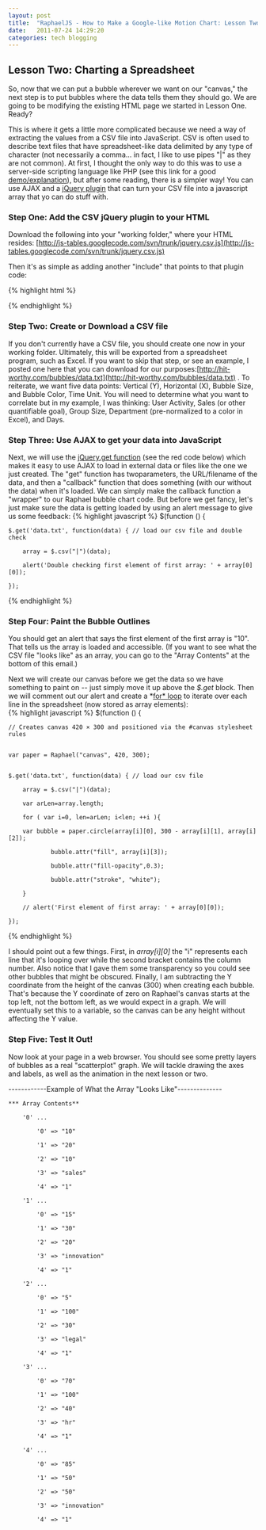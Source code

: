 ```yaml
---
layout: post
title:  "RaphaelJS - How to Make a Google-like Motion Chart: Lesson Two"
date:   2011-07-24 14:29:20
categories: tech blogging
---
```


## Lesson Two: Charting a Spreadsheet

So, now that we can put a bubble wherever we want on our "canvas," the next step is to put bubbles where the data tells them they should go.  We are going to be modifying the existing HTML page we started in Lesson One.  Ready?

This is where it gets a little more complicated because we need a way of extracting the values from a CSV file into JavaScript.  CSV is often used to describe text files that have spreadsheet-like data delimited by any type of character (not necessarily a comma... in fact, I like to use pipes "|" as they are not common).  At first, I thought the only way to do this was to use a server-side scripting language like PHP (see this link for a good [demo/explanation](http://www.designdetector.com/archives/04/10/FlatFileDatabaseDemo.php#phpcode)), but after some reading, there is a simpler way!  You can use AJAX and a [jQuery plugin](http://plugins.jquery.com/project/csv) that can turn your CSV file into a javascript array that yo can do stuff with.

### Step One:  Add the CSV jQuery plugin to your HTML

Download the following into your "working folder," where your HTML resides:  [http://js-tables.googlecode.com/svn/trunk/jquery.csv.js](http://js-tables.googlecode.com/svn/trunk/jquery.csv.js)

Then it's as simple as adding another "include" that points to that plugin code:

{% highlight html %}
<!DOCTYPE html>
<html lang="en">
<head>
<meta charset="utf-8">
<title>Bubble Chart</title>
<script src="raphael-min.js"></script>
<script src="jquery.js"></script>
<script src="jquery.csv.js"></script>
{% endhighlight %}

### Step Two: Create or Download a CSV file

If you don't currently have a CSV file, you should create one now in your working folder.  Ultimately, this will be exported from a spreadsheet program, such as Excel.  If you want to skip that step, or see an example, I posted one here that you can download for our purposes:[http://hit-worthy.com/bubbles/data.txt](http://hit-worthy.com/bubbles/data.txt) .  To reiterate, we want five data points:  Vertical (Y), Horizontal (X), Bubble Size, and Bubble Color, Time Unit.  You will need to determine what you want to correlate but in my example, I was thinking: User Activity, Sales (or other quantifiable goal), Group Size, Department (pre-normalized to a color in Excel), and Days.

### Step Three: Use AJAX to get your data into JavaScript

Next, we will use the [jQuery.get function](http://api.jquery.com/jQuery.get) (see the red code below) which makes it easy to use AJAX to load in external data or files like the one we just created.  The "get" function has twoparameters, the URL/filename of the data, and then a "callback" function that does something (with our without the data) when it's loaded.  We can simply make the callback function a "wrapper" to our Raphael bubble chart code.  But before we get fancy, let's just make sure the data is getting loaded by using an alert message to give us some feedback:
{% highlight javascript %}
$(function () {

	$.get('data.txt', function(data) { // load our csv file and double check

  		array = $.csv("|")(data);

  		alert('Double checking first element of first array: ' + array[0][0]);

	});
{% endhighlight %}
### Step Four:  Paint the Bubble Outlines

You should get an alert that says the first element of the first array is "10".  That tells us the array is loaded and accessible.  (If you want to see what the CSV file "looks like" as an array, you can go to the "Array Contents" at the bottom of this email.)

Next we will create our canvas before we get the data so we have something to paint on -- just simply move it up above the *$.get* block.  Then we will comment out our alert and create a *[for* ](http://www.w3schools.com/js/js_loop_for.asp)[loop](http://www.w3schools.com/js/js_loop_for.asp) to iterate over each line in the spreadsheet (now stored as array elements):  
{% highlight javascript %}
$(function () {

	// Creates canvas 420 × 300 and positioned via the #canvas stylesheet rules

	var paper = Raphael("canvas", 420, 300);

	$.get('data.txt', function(data) { // load our csv file

  	    array = $.csv("|")(data);

	    var arLen=array.length;

	    for ( var i=0, len=arLen; i<len; ++i ){

  		var bubble = paper.circle(array[i][0], 300 - array[i][1], array[i][2]);

                bubble.attr("fill", array[i][3]);

                bubble.attr("fill-opacity",0.3);

                bubble.attr("stroke", "white");

	    }                

  	    // alert('First element of first array: ' + array[0][0]);

	});
{% endhighlight %}

I should point out a few things.  First, in *array[i][0]* the "i" represents each line that it's looping over while the second bracket contains the column number.  Also notice that I gave them some transparency so you could see other bubbles that might be obscured.  Finally, I am subtracting the Y coordinate from the height of the canvas (300) when creating each bubble.  That's because the Y coordinate of zero on Raphael's canvas starts at the top left, not the bottom left, as we would expect in a graph.  We will eventually set this to a variable, so the canvas can be any height without affecting the Y value.

### Step Five:  Test It Out!

Now look at your page in a web browser.  You should see some pretty layers of bubbles as a real "scatterplot" graph.  We will tackle drawing the axes and labels, as well as the animation in the next lesson or two.

------------Example of What the Array "Looks Like"--------------

	*** Array Contents**

	    '0' ...

	        '0' => "10"

	        '1' => "20"

	        '2' => "10"

	        '3' => "sales"

	        '4' => "1"

	    '1' ...

	        '0' => "15"

	        '1' => "30"

	        '2' => "20"

	        '3' => "innovation"

	        '4' => "1"

	    '2' ...

	        '0' => "5"

	        '1' => "100"

	        '2' => "30"

	        '3' => "legal"

	        '4' => "1"

	    '3' ...

	        '0' => "70"

	        '1' => "100"

	        '2' => "40"

	        '3' => "hr"

	        '4' => "1"

	    '4' ...

	        '0' => "85"

	        '1' => "50"

	        '2' => "50"

	        '3' => "innovation"

	        '4' => "1"
